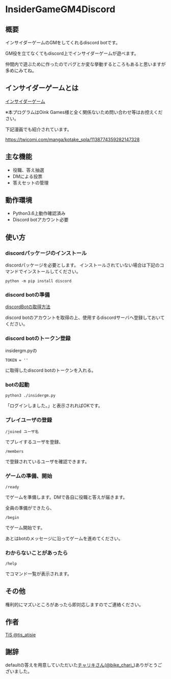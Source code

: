 # InsiderGameGM4Discord
## 概要
インサイダーゲームのGMをしてくれるdiscord botです。 

GM役を立てなくてもdiscord上でインサイダーゲームが遊べます。 
 
仲間内で遊ぶために作ったのでバグとか変な挙動するところもあると思いますが多めにみてね。 

## インサイダーゲームとは

[インサイダーゲーム](https://oinkgms.com/jp/insider) 

※本プログラムはOink Games様と全く関係ないため問い合わせ等はお控えください。 
 
下記漫画でも紹介されています。 

https://twicomi.com/manga/kotake_spla/1138774359282147328 

## 主な機能
- 役職、答え抽選
- DMによる投票
- 答えセットの管理 

## 動作環境
- Python3.6上動作確認済み 
- Discord botアカウント必要 

## 使い方
### discordパッケージのインストール
discordパッケージを必要とします。
インストールされていない場合は下記のコマンドでインストールしてください。
```
python -m pip install discord
```

### discord botの準備
[discordBotの取得方法](https://qiita.com/1ntegrale9/items/cb285053f2fa5d0cccdf)

discord botのアカウントを取得の上、使用するdiscordサーバへ登録しておいてください。

### discord botのトークン登録
insidergm.pyの 

```
TOKEN = ''
```

に取得したdiscord botのトークンを入れる。 

### botの起動
```
python3 ./insidergm.py
```
「ログインしました。」と表示されればOKです。

### プレイユーザの登録
```
/joined ユーザ名
```
でプレイするユーザを登録、

```
/members
```
で登録されているユーザを確認できます。

### ゲームの準備、開始

```
/ready
```
でゲームを準備します。DMで各自に役職と答えが届きます。

全員の準備ができたら、
```
/begin
```
でゲーム開始です。

あとはbotのメッセージに沿ってゲームを進めてください。

### わからないことがあったら
```
/help
```
でコマンド一覧が表示されます。

## その他
権利的にマズいところがあったら即対応しますのでご連絡ください。

## 作者
[TiS @tis_atisie](https://twitter.com/tis_atisie)

## 謝辞
defaultの答えを用意していただいた[チャリキさん(@bike_chari_](https://twitter.com/bike_chari_))ありがとうございました。

